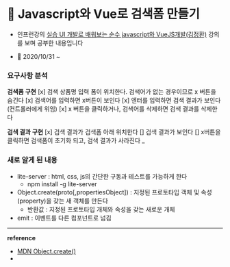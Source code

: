 # 	&#127811; Javascript와 Vue로 검색폼 만들기

- 인프런강의 [실습 UI 개발로 배워보는 순수 javascript와 VueJS개발(김정환)](https://www.inflearn.com/course/%EC%88%9C%EC%88%98js-vuejs-%EA%B0%9C%EB%B0%9C-%EA%B0%95%EC%A2%8C) 강의를 보며 공부한 내용입니다

- &#128198; 2020/10/31 ~ 

### 요구사항 분석
__검색폼 구현__
[x] 검색 상품명 입력 폼이 위치한다. 검색어가 없는 경우이므로 x 버튼을 숨긴다
[x] 검색어를 입력하면 x버튼이 보인다
[x] 엔터를 입력하면 검색 결과가 보인다(컨트롤러에게 위임)
[x] x 버튼을 클릭하거나, 검색어를 삭제하면 검색 결과를 삭제한다

__검색 결과 구현__
[x] 검색 결과가 검색폼 아래 위치한다
[] 검색 결과가 보인다
[] x버튼을 클릭하면 검색폼이 초기화 되고, 검색 결과가 사라진다
_

### 새로 알게 된 내용
- lite-server : html, css, js의 간단한 구동과 테스트를 가능하게 한다
    - npm install -g lite-server
- Object.create(proto[,propertiesObject]) : 지정된 프로토타입 객체 및 속성(property)을 갖는 새 객체를 만든다
    - 반환값 : 지정된 프로토타입 개체와 속성을 갖는 새로운 개체
- emit : 이벤트를 다른 컴포넌트로 넘김
---
__reference__
- [MDN Object.create()](https://developer.mozilla.org/ko/docs/Web/JavaScript/Reference/Global_Objects/Object/create)
- 